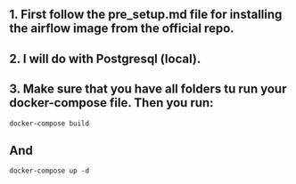 ## 1. First follow the pre_setup.md file for installing the airflow image from the official repo.
## 2. I will do with Postgresql (local).
## 3. Make sure that you have all folders tu run your docker-compose file. Then you run:
```
docker-compose build
```
## And
```
docker-compose up -d
```
